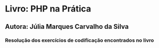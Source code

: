 # Livro: PHP na Prática
## Autora: Júlia Marques Carvalho da Silva
### Resolução dos exercícios de codificação encontrados no livro
